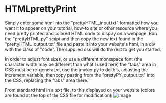 # HTMLprettyPrint

Simply enter some html into the "prettyHTML_input.txt" formatted how you want it to appear on your tutorial, how-to site or other resource where you need pretty printed and colored HTML code to display on a webpage. Run the "prettyHTML.py" script and then copy the new text found in the "prettyHTML_output.txt" file and paste it into your website's html, in a div with the class of "code". The supplied css will do the rest to get you started.

In order to adjust font sizes, or use a different monospace font (the character width may be different than what I used here) the "tabs" area in CSS must be re-generated, use the tmaker.py to do this, adjusting the increment variable, then copy pasting from the "prettyPY_output.txt" into the CSS, replacing the "tabs" area there.

From standard html in a text file, to this displayed on your website (colors are found at the top of the CSS file for modification):
![image](https://user-images.githubusercontent.com/91503026/135206677-ddc9dbcb-5abc-44c9-950d-792f5f41ee2a.png)

